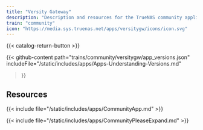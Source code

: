 ```yaml
---
title: "Versity Gateway"
description: "Description and resources for the TrueNAS community application called Versity Gateway."
train: "community"
icon: "https://media.sys.truenas.net/apps/versitygw/icons/icon.svg"
---
```


{{< catalog-return-button >}}

{{< github-content 
    path="trains/community/versitygw/app_versions.json"
	includeFile="/static/includes/apps/Apps-Understanding-Versions.md"
>}}

## Resources

{{< include file="/static/includes/apps/CommunityApp.md" >}}

{{< include file="/static/includes/apps/CommunityPleaseExpand.md" >}}
